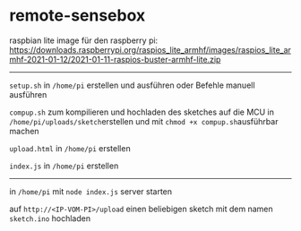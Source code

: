 # remote-sensebox

raspbian lite image für den raspberry pi: https://downloads.raspberrypi.org/raspios_lite_armhf/images/raspios_lite_armhf-2021-01-12/2021-01-11-raspios-buster-armhf-lite.zip

---

`setup.sh` in `/home/pi` erstellen und ausführen oder Befehle manuell ausführen

`compup.sh` zum kompilieren und hochladen des sketches auf die MCU in `/home/pi/uploads/sketch`erstellen und mit `chmod +x compup.sh`ausführbar machen

`upload.html` in `/home/pi` erstellen

`index.js` in `/home/pi` erstellen

---

in `/home/pi` mit `node index.js` server starten

auf `http://<IP-VOM-PI>/upload` einen beliebigen sketch mit dem namen `sketch.ino` hochladen
